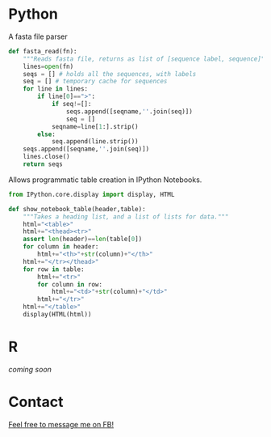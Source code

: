 # Python

A fasta file parser
```python
def fasta_read(fn):
    """Reads fasta file, returns as list of [sequence label, sequence]"""
    lines=open(fn)
    seqs = [] # holds all the sequences, with labels
    seq = [] # temporary cache for sequences
    for line in lines:
        if line[0]==">":
            if seq!=[]:
                seqs.append([seqname,''.join(seq)])
                seq = []
            seqname=line[1:].strip()
        else:
            seq.append(line.strip())
    seqs.append([seqname,''.join(seq)])
    lines.close()
    return seqs
```

Allows programmatic table creation in IPython Notebooks.
```python
from IPython.core.display import display, HTML

def show_notebook_table(header,table):
    """Takes a heading list, and a list of lists for data."""
    html="<table>"
    html+="<thead><tr>"
    assert len(header)==len(table[0])
    for column in header:
        html+="<th>"+str(column)+"</th>"
    html+="</tr></thead>"
    for row in table:
        html+="<tr>"
        for column in row:
            html+="<td>"+str(column)+"</td>"
        html+="</tr>"
    html+="</table>"
    display(HTML(html))
```

# R

*coming soon*

# Contact

[Feel free to message me on FB!](https://www.facebook.com/realMingChia/)
